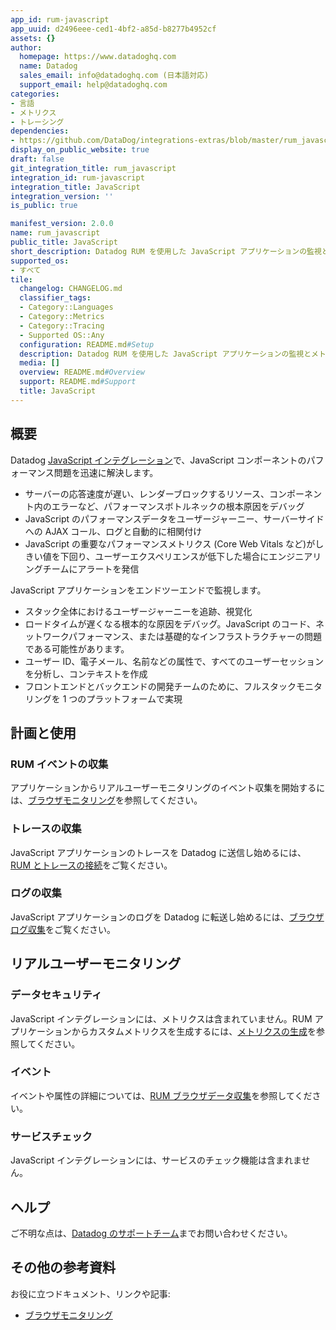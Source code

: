 ```yaml
---
app_id: rum-javascript
app_uuid: d2496eee-ced1-4bf2-a85d-b8277b4952cf
assets: {}
author:
  homepage: https://www.datadoghq.com
  name: Datadog
  sales_email: info@datadoghq.com (日本語対応)
  support_email: help@datadoghq.com
categories:
- 言語
- メトリクス
- トレーシング
dependencies:
- https://github.com/DataDog/integrations-extras/blob/master/rum_javascript/README.md
display_on_public_website: true
draft: false
git_integration_title: rum_javascript
integration_id: rum-javascript
integration_title: JavaScript
integration_version: ''
is_public: true

manifest_version: 2.0.0
name: rum_javascript
public_title: JavaScript
short_description: Datadog RUM を使用した JavaScript アプリケーションの監視とメトリクス生成
supported_os:
- すべて
tile:
  changelog: CHANGELOG.md
  classifier_tags:
  - Category::Languages
  - Category::Metrics
  - Category::Tracing
  - Supported OS::Any
  configuration: README.md#Setup
  description: Datadog RUM を使用した JavaScript アプリケーションの監視とメトリクス生成
  media: []
  overview: README.md#Overview
  support: README.md#Support
  title: JavaScript
---
```


<!--  SOURCED FROM https://github.com/DataDog/integrations-extras -->


## 概要

Datadog [JavaScript インテグレーション][1]で、JavaScript コンポーネントのパフォーマンス問題を迅速に解決します。

- サーバーの応答速度が遅い、レンダーブロックするリソース、コンポーネント内のエラーなど、パフォーマンスボトルネックの根本原因をデバッグ
- JavaScript のパフォーマンスデータをユーザージャーニー、サーバーサイドへの AJAX コール、ログと自動的に相関付け
- JavaScript の重要なパフォーマンスメトリクス (Core Web Vitals など)がしきい値を下回り、ユーザーエクスペリエンスが低下した場合にエンジニアリングチームにアラートを発信


JavaScript アプリケーションをエンドツーエンドで監視します。

- スタック全体におけるユーザージャーニーを追跡、視覚化
- ロードタイムが遅くなる根本的な原因をデバッグ。JavaScript のコード、ネットワークパフォーマンス、または基礎的なインフラストラクチャーの問題である可能性があります。
- ユーザー ID、電子メール、名前などの属性で、すべてのユーザーセッションを分析し、コンテキストを作成
- フロントエンドとバックエンドの開発チームのために、フルスタックモニタリングを 1 つのプラットフォームで実現


## 計画と使用

### RUM イベントの収集

アプリケーションからリアルユーザーモニタリングのイベント収集を開始するには、[ブラウザモニタリング][2]を参照してください。

### トレースの収集

JavaScript アプリケーションのトレースを Datadog に送信し始めるには、[RUM とトレースの接続][3]をご覧ください。

### ログの収集

JavaScript アプリケーションのログを Datadog に転送し始めるには、[ブラウザログ収集][4]をご覧ください。

## リアルユーザーモニタリング

### データセキュリティ

JavaScript インテグレーションには、メトリクスは含まれていません。RUM アプリケーションからカスタムメトリクスを生成するには、[メトリクスの生成][5]を参照してください。

### イベント

イベントや属性の詳細については、[RUM ブラウザデータ収集][6]を参照してください。

### サービスチェック

JavaScript インテグレーションには、サービスのチェック機能は含まれません。

## ヘルプ

ご不明な点は、[Datadog のサポートチーム][7]までお問い合わせください。

## その他の参考資料

お役に立つドキュメント、リンクや記事:

- [ブラウザモニタリング][2]



[1]: https://app.datadoghq.com/integrations/rum-javascript
[2]: https://docs.datadoghq.com/ja/real_user_monitoring/browser/
[3]: https://docs.datadoghq.com/ja/real_user_monitoring/connect_rum_and_traces/?tabs=browserrum
[4]: https://docs.datadoghq.com/ja/logs/log_collection/javascript/
[5]: https://docs.datadoghq.com/ja/real_user_monitoring/generate_metrics
[6]: https://docs.datadoghq.com/ja/real_user_monitoring/browser/data_collected/
[7]: https://docs.datadoghq.com/ja/help/

